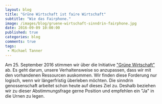 ```yaml
---
layout: blog
title: "Grüne Wirtschaft ist faire Wirtschaft"
subtitle: "Wie das Fairphone."
image: /images/blog/gruene-wirtschaft-sinndrin-fairphone.jpg
date: 2016-09-09 10:00:00
published: true
categories: blog
comments: true
tags:
 - Michael Tanner
---
```

Am 25. September 2016 stimmen wir über die Initiative ["Grüne Wirtschaft"](http://www.gruenewirtschaft.ch/) ab. Es geht darum, unsere Verhaltensweise so anzupassen, dass wir mit den vorhandenen Ressourcen auskommen. Wir finden diese Forderung nur logisch, wenn wir längerfristig überleben möchten. Die sinndrin genossenschaft arbeitet schon heute auf dieses Ziel zu. Deshalb beziehen wir zu dieser Abstimmungsfrage gerne Position und empfehlen ein "Ja" in die Urnen zu legen.
